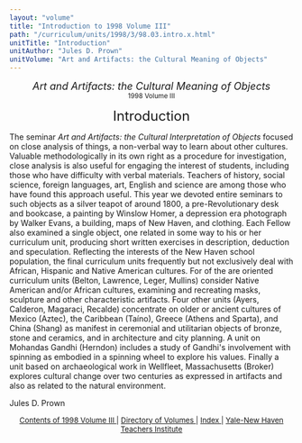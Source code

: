 ```yaml
---
layout: "volume"
title: "Introduction to 1998 Volume III"
path: "/curriculum/units/1998/3/98.03.intro.x.html"
unitTitle: "Introduction"
unitAuthor: "Jules D. Prown"
unitVolume: "Art and Artifacts: the Cultural Meaning of Objects"
---
```

<body>
 <center>
  <font size="+1">
   <i>
    Art and Artifacts: the Cultural Meaning of Objects
   </i>
  </font>
  <br/>
  <small>
   1998 Volume III
  </small>
  <p>
   <font size="+2">
    Introduction
   </font>
  </p>
 </center>
 <p>
  The seminar
  <i>
   Art and Artifacts:  the Cultural Interpretation of Objects
  </i>
  focused on close analysis of things, a non-verbal way to learn about other cultures.  Valuable methodologically in its own right as a procedure for investigation, close analysis is also useful for engaging the interest of students, including those who have difficulty with verbal materials.  Teachers of history, social science, foreign languages, art, English and science are among those who have found this approach useful.  This year we devoted entire seminars to such objects as a silver teapot of around 1800, a pre-Revolutionary desk and bookcase, a painting by Winslow Homer, a depression era photograph by Walker Evans, a building, maps of New Haven, and clothing.  Each Fellow also examined a single object, one related in some way to his or her curriculum unit, producing short written exercises in description, deduction and speculation.  Reflecting the interests of the New Haven school population, the final curriculum units frequently but not exclusively deal with African, Hispanic and Native American cultures.  For of the are oriented curriculum units (Belton, Lawrence, Leger, Mullins) consider Native American and/or African cultures, examining and recreating masks, sculpture and other characteristic artifacts.  Four other units (Ayers, Calderon, Magaraci, Recalde) concentrate on older or ancient cultures of Mexico (Aztec), the Caribbean (Taíno), Greece (Athens and Sparta), and China (Shang) as manifest in ceremonial and utilitarian objects of bronze, stone and ceramics, and in architecture and city planning.  A unit on Mohandas Gandhi (Herndon) includes a study of Gandhi's involvement with spinning as embodied in a spinning wheel to explore his values.  Finally a unit based on archaeological work in Wellfleet, Massachusetts (Broker) explores cultural change over two centuries as expressed in artifacts and also as related to the natural environment.
 </p>
 <p>
  Jules D. Prown
 </p>
 <p>
 </p>
 <p>
 </p>
 <center>
  <font size="-1">
   <a href="../../../units/1998/3/">
    Contents of 1998 Volume III
   </a>
   |
   <a href="../../../units/">
    Directory of Volumes
   </a>
   |
   <a href="../../../indexes/">
    Index
   </a>
   |
   <a href="../../../../">
    Yale-New Haven Teachers Institute
   </a>
  </font>
 </center>
</body>